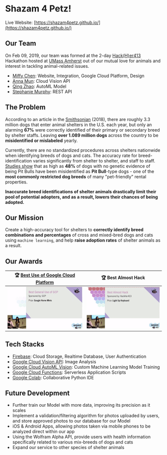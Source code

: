 # Shazam 4 Petz!

Live Website: [https://shazam4petz.github.io/](https://shazam4petz.github.io/)


## Our Team

On Feb 09, 2019, our team was formed at the 2-day [Hack(H)er413](https://www.hackher413.com/) Hackathon hosted at [UMass Amherst](https://www.umass.edu/) out of our mutual love for animals and interest in tackling animal-related issues.

* [Miffy Chen](https://miffychen.tech/): Website, Integration, Google Cloud Platform, Design
* [Anna Mun](https://shazam4petz.github.io/aboutus/index.html): Cloud Vision API
* [Qing Zhao](https://shazam4petz.github.io/aboutus/index.html): AutoML Model
* [Stephanie Murphy](https://shazam4petz.github.io/aboutus/index.html): REST API


## The Problem

According to an article in the [Smithsonian](https://www.smithsonianmag.com/smart-news/genetic-testing-shows-animal-shelters-often-misidentify-dogs-breeds-180970136/) (2018), there are roughly 3.3 million dogs that enter animal shelters in the U.S. each year, but only an alarming **67%** were correctly identified of their primary or secondary breed by shelter staffs. Leaving **over 1.089 million dogs** across the country to be **misidentified or mislabeled** yearly.

Currently, there are no standardized procedures across shelters nationwide when identifying breeds of dogs and cats. The accuracy rate for breed-identification varies significantly from shelter to shelter, and staff to staff. [Studies show](https://www.vetmed.ufl.edu/2016/02/17/dna-studies-reveal-that-shelter-workers-often-mislabel-dogs-as-pit-bulls/) that as high as **48%** of dogs with no genetic evidence of being Pit Bulls have been misidentified as **Pit Bull**-type dogs - one of the **most commonly restricted dog breeds** of many "pet-friendly" rental properties.

**Inaccurate breed identifications of shelter animals drastically limit their pool of potential adopters, and as a result, lowers their chances of being adopted.**

<!--

Inaccurate breed-identification drastically reduces the pool of potential adopters as **Pit Bulls** are the **most commonly restricted dog breed** of many "pet-friendly" rental properties, leading to *much* **lower rates of adoption** for mislabeled dogs.

In the dogs that are mislabeled, [many](https://www.vetmed.ufl.edu/2016/02/17/dna-studies-reveal-that-shelter-workers-often-mislabel-dogs-as-pit-bulls/) are be labeled as **Pit Bulls**, a **commonly restricted dog breed** for many rental properties. This deadly mix-up costs <u>**limits their pool of potential adopters**</u>, and <u>**dramatically lowers their chances of being adopted**</u>.

Aside from the issue of breed-specific bans on pets (also hugely problematic), mislabeling dogs as unfavorable breeds directly **strips them of possibilities to be adopted**.

Sadly, this is not something we can reverse within a weekend. However, we *can* start by building a user-friendly tool that accurately <u>identifies possible breed combinations and percentages using a custom-trained Machine Learning Model.</u>

-->

## Our Mission

Create a high-accuracy tool for shelters to **correctly identify breed combinations and percentages** of cross and mixed-bred dogs and cats using `machine learning`, and help **raise adoption rates** of shelter animals as a result.

<!--
## Our Results


-->


## Our Awards

| :trophy: [Best Use of Google Cloud Platform](https://twitter.com/MLHacks/status/1094702441151545344) | :trophy: Best Almost Hack |
| :---: | :---: |
| <img src="img/Award_GCP.gif"/> | <img src="img/Award_Almost.gif"/> |

<!-- | <a href="https://twitter.com/MLHacks/status/1094702441151545344"><img src="img/Award_GCP.jpg" width="353" height="492" border="2"/></a> | <img src="img/Award_Almost.gif"/> | -->


## Tech Stacks

* [Firebase](https://firebase.google.com/): Cloud Storage, Realtime Database, User Authentication
* [Google Cloud Vision API](https://cloud.google.com/vision/): Image Analysis
* [Google Cloud AutoML Vision](https://cloud.google.com/vision/automl/docs/): Custom Machine Learning Model Training
* [Google Cloud Functions](https://cloud.google.com/functions/): Serverless Application Scripts
* [Google Colab](https://colab.research.google.com/): Collaborative Python IDE


## Future Development

* Further train our Model with more data, improving its precision as it scales
* Implement a validation/filtering algorithm for photos uploaded by users, and store approved photos to our database for our Model
* iOS & Android Apps, allowing photos taken via mobile phones to be analyzed direct within our app
* Using the Wolfram Alpha API, provide users with health information specifically related to various mix-breeds of dogs and cats
* Expand our service to other species of shelter animals
